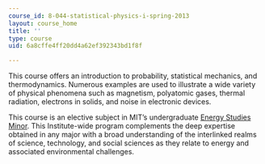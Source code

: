 ```yaml
---
course_id: 8-044-statistical-physics-i-spring-2013
layout: course_home
title: ''
type: course
uid: 6a8cffe4ff20dd4a62ef392343bd1f8f

---
```

This course offers an introduction to probability, statistical mechanics, and thermodynamics. Numerous examples are used to illustrate a wide variety of physical phenomena such as magnetism, polyatomic gases, thermal radiation, electrons in solids, and noise in electronic devices.

This course is an elective subject in MIT’s undergraduate [Energy Studies Minor](http://mitei.mit.edu/education/energy-minor). This Institute-wide program complements the deep expertise obtained in any major with a broad understanding of the interlinked realms of science, technology, and social sciences as they relate to energy and associated environmental challenges.
